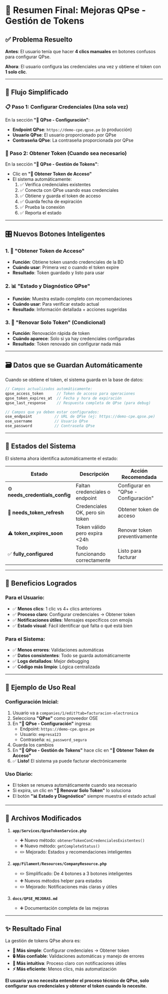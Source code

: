 # 🎯 Resumen Final: Mejoras QPse - Gestión de Tokens

## ✅ **Problema Resuelto**

**Antes**: El usuario tenía que hacer **4 clics manuales** en botones confusos para configurar QPse.

**Ahora**: El usuario configura las credenciales una vez y obtiene el token con **1 solo clic**.

---

## 🔄 **Flujo Simplificado**

### **📋 Paso 1: Configurar Credenciales (Una sola vez)**
En la sección **"🔌 QPse - Configuración"**:
- **Endpoint QPse**: `https://demo-cpe.qpse.pe` (o producción)
- **Usuario QPse**: El usuario proporcionado por QPse
- **Contraseña QPse**: La contraseña proporcionada por QPse

### **🎫 Paso 2: Obtener Token (Cuando sea necesario)**
En la sección **"🔑 QPse - Gestión de Tokens"**:
- Clic en **"🎫 Obtener Token de Acceso"**
- El sistema automáticamente:
  1. ✅ Verifica credenciales existentes
  2. ✅ Conecta con QPse usando esas credenciales
  3. ✅ Obtiene y guarda el token de acceso
  4. ✅ Guarda fecha de expiración
  5. ✅ Prueba la conexión
  6. ✅ Reporta el estado

---

## 🎛️ **Nuevos Botones Inteligentes**

### **1. 🎫 "Obtener Token de Acceso"**
- **Función**: Obtiene token usando credenciales de la BD
- **Cuándo usar**: Primera vez o cuando el token expire
- **Resultado**: Token guardado y listo para usar

### **2. 📊 "Estado y Diagnóstico QPse"**
- **Función**: Muestra estado completo con recomendaciones
- **Cuándo usar**: Para verificar estado actual
- **Resultado**: Información detallada + acciones sugeridas

### **3. 🔄 "Renovar Solo Token"** (Condicional)
- **Función**: Renovación rápida de token
- **Cuándo aparece**: Solo si ya hay credenciales configuradas
- **Resultado**: Token renovado sin configurar nada más

---

## 🗃️ **Datos que se Guardan Automáticamente**

Cuando se obtiene el token, el sistema guarda en la base de datos:

```php
// Campos actualizados automáticamente:
qpse_access_token      // Token de acceso para operaciones
qpse_token_expires_at  // Fecha y hora de expiración
qpse_last_response     // Respuesta completa de QPse (para debug)

// Campos que ya deben estar configurados:
ose_endpoint          // URL de QPse (ej: https://demo-cpe.qpse.pe)
ose_username          // Usuario QPse
ose_password          // Contraseña QPse
```

---

## 🎯 **Estados del Sistema**

El sistema ahora identifica automáticamente el estado:

| Estado | Descripción | Acción Recomendada |
|--------|-------------|-------------------|
| ⚙️ **needs_credentials_config** | Faltan credenciales o endpoint | Configurar en "QPse - Configuración" |
| 🔄 **needs_token_refresh** | Credenciales OK, pero sin token | Obtener token de acceso |
| ⚠️ **token_expires_soon** | Token válido pero expira <24h | Renovar token preventivamente |
| ✅ **fully_configured** | Todo funcionando correctamente | Listo para facturar |

---

## 🚀 **Beneficios Logrados**

### **Para el Usuario:**
- ✅ **Menos clics**: 1 clic vs 4+ clics anteriores
- ✅ **Proceso claro**: Configurar credenciales → Obtener token
- ✅ **Notificaciones útiles**: Mensajes específicos con emojis
- ✅ **Estado visual**: Fácil identificar qué falta o qué está bien

### **Para el Sistema:**
- ✅ **Menos errores**: Validaciones automáticas
- ✅ **Datos consistentes**: Todo se guarda automáticamente
- ✅ **Logs detallados**: Mejor debugging
- ✅ **Código más limpio**: Lógica centralizada

---

## 📝 **Ejemplo de Uso Real**

### **Configuración Inicial:**
1. Usuario va a `companies/1/edit?tab=facturacion-electronica`
2. Selecciona **"QPse"** como proveedor OSE
3. En **"🔌 QPse - Configuración"** ingresa:
   - Endpoint: `https://demo-cpe.qpse.pe`
   - Usuario: `empresa123`
   - Contraseña: `mi_password_segura`
4. Guarda los cambios
5. En **"🔑 QPse - Gestión de Tokens"** hace clic en **"🎫 Obtener Token de Acceso"**
6. ✅ **Listo!** El sistema ya puede facturar electrónicamente

### **Uso Diario:**
- El token se renueva automáticamente cuando sea necesario
- Si expira, un clic en **"🔄 Renovar Solo Token"** lo soluciona
- El botón **"📊 Estado y Diagnóstico"** siempre muestra el estado actual

---

## 🔧 **Archivos Modificados**

1. **`app/Services/QpseTokenService.php`**
   - ➕ Nuevo método: `obtenerTokenConCredencialesExistentes()`
   - ➕ Nuevo método: `getCompleteStatus()`
   - ✏️ Mejorado: Estados y recomendaciones inteligentes

2. **`app/Filament/Resources/CompanyResource.php`**
   - ✏️ Simplificado: De 4 botones a 3 botones inteligentes
   - ➕ Nuevos métodos helper para estados
   - ✏️ Mejorado: Notificaciones más claras y útiles

3. **`docs/QPSE_MEJORAS.md`**
   - ➕ Documentación completa de las mejoras

---

## ✨ **Resultado Final**

La gestión de tokens QPse ahora es:
- **🎯 Más simple**: Configurar credenciales → Obtener token
- **🔒 Más confiable**: Validaciones automáticas y manejo de errores
- **👥 Más intuitiva**: Proceso claro con notificaciones útiles
- **⚡ Más eficiente**: Menos clics, más automatización

**El usuario ya no necesita entender el proceso técnico de QPse, solo configurar sus credenciales y obtener el token cuando lo necesite.**